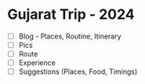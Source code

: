 # Gujarat Trip - 2024

- [ ] Blog - Places, Routine, Itinerary
- [ ] Pics
- [ ] Route
- [ ] Experience
- [ ] Suggestions (Places, Food, Timings) 
